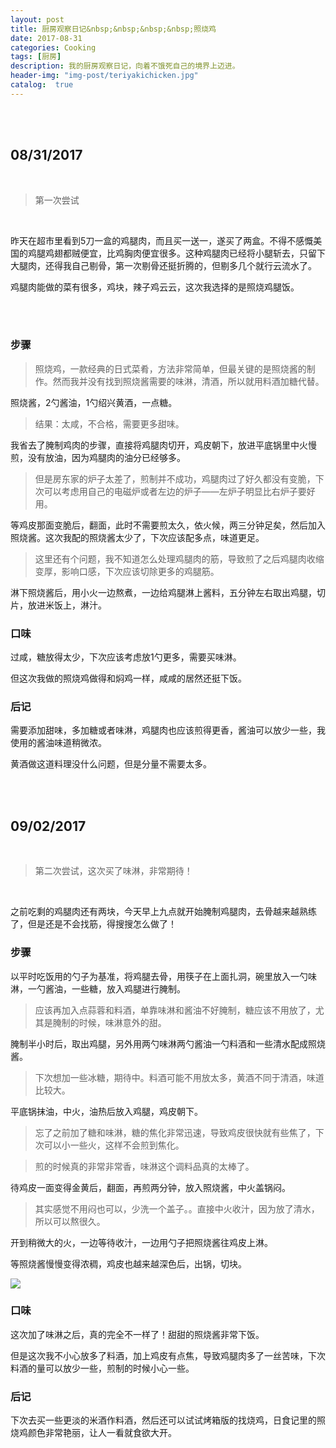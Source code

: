```yaml
---
layout: post
title: 厨房观察日记&nbsp;&nbsp;&nbsp;&nbsp;照烧鸡
date: 2017-08-31
categories: Cooking
tags: [厨房]
description: 我的厨房观察日记，向着不饿死自己的境界上迈进。
header-img: "img-post/teriyakichicken.jpg"
catalog:  true
---
```




<br />
<br />
 
    
## 08/31/2017 

<br />

>第一次尝试

<br />

昨天在超市里看到5刀一盒的鸡腿肉，而且买一送一，遂买了两盒。不得不感慨美国的鸡腿鸡翅都贼便宜，比鸡胸肉便宜很多。这种鸡腿肉已经将小腿斩去，只留下大腿肉，还得我自己剔骨，第一次剔骨还挺折腾的，但剔多几个就行云流水了。

鸡腿肉能做的菜有很多，鸡块，辣子鸡云云，这次我选择的是照烧鸡腿饭。

<br />
<br />

### 步骤

>照烧鸡，一款经典的日式菜肴，方法非常简单，但最关键的是照烧酱的制作。然而我并没有找到照烧酱需要的味淋，清酒，所以就用料酒加糖代替。

照烧酱，2勺酱油，1勺绍兴黄酒，一点糖。  

> 结果：太咸，不合格，需要更多甜味。

我省去了腌制鸡肉的步骤，直接将鸡腿肉切开，鸡皮朝下，放进平底锅里中火慢煎，没有放油，因为鸡腿肉的油分已经够多。

>但是房东家的炉子太差了，煎制并不成功，鸡腿肉过了好久都没有变脆，下次可以考虑用自己的电磁炉或者左边的炉子——左炉子明显比右炉子要好用。



等鸡皮那面变脆后，翻面，此时不需要煎太久，依火候，两三分钟足矣，然后加入照烧酱。这次我配的照烧酱太少了，下次应该配多点，味道更足。

>这里还有个问题，我不知道怎么处理鸡腿肉的筋，导致煎了之后鸡腿肉收缩变厚，影响口感，下次应该切除更多的鸡腿筋。

淋下照烧酱后，用小火一边熬煮，一边给鸡腿淋上酱料，五分钟左右取出鸡腿，切片，放进米饭上，淋汁。


### 口味

过咸，糖放得太少，下次应该考虑放1勺更多，需要买味淋。

但这次我做的照烧鸡做得和焖鸡一样，咸咸的居然还挺下饭。

### 后记

需要添加甜味，多加糖或者味淋，鸡腿肉也应该煎得更香，酱油可以放少一些，我使用的酱油味道稍微浓。

黄酒做这道料理没什么问题，但是分量不需要太多。

<br />
<br />

## 09/02/2017

<br />

> 第二次尝试，这次买了味淋，非常期待！

<br />

之前吃剩的鸡腿肉还有两块，今天早上九点就开始腌制鸡腿肉，去骨越来越熟练了，但是还是不会找筋，得搜搜怎么做了！

### 步骤

以平时吃饭用的勺子为基准，将鸡腿去骨，用筷子在上面扎洞，碗里放入一勺味淋，一勺酱油，一些糖，放入鸡腿进行腌制。

> 应该再加入点蒜蓉和料酒，单靠味淋和酱油不好腌制，糖应该不用放了，尤其是腌制的时候，味淋意外的甜。

腌制半小时后，取出鸡腿，另外用两勺味淋两勺酱油一勺料酒和一些清水配成照烧酱。

> 下次想加一些冰糖，期待中。料酒可能不用放太多，黄酒不同于清酒，味道比较大。

平底锅抹油，中火，油热后放入鸡腿，鸡皮朝下。

> 忘了之前加了糖和味淋，糖的焦化非常迅速，导致鸡皮很快就有些焦了，下次可以小一些火，这样不会煎到焦化。

> 煎的时候真的非常非常香，味淋这个调料品真的太棒了。

待鸡皮一面变得金黄后，翻面，再煎两分钟，放入照烧酱，中火盖锅闷。

> 其实感觉不用闷也可以，少洗一个盖子。。直接中火收汁，因为放了清水，所以可以熬很久。

开到稍微大的火，一边等待收汁，一边用勺子把照烧酱往鸡皮上淋。

等照烧酱慢慢变得浓稠，鸡皮也越来越深色后，出锅，切块。


![](http://7xlzhh.com1.z0.glb.clouddn.com/IMG_3273.JPG)




### 口味

这次加了味淋之后，真的完全不一样了！甜甜的照烧酱非常下饭。

但是这次我不小心放多了料酒，加上鸡皮有点焦，导致鸡腿肉多了一丝苦味，下次料酒的量可以放少一些，煎制的时候小心一些。


### 后记

下次去买一些更淡的米酒作料酒，然后还可以试试烤箱版的找烧鸡，日食记里的照烧鸡颜色非常艳丽，让人一看就食欲大开。

